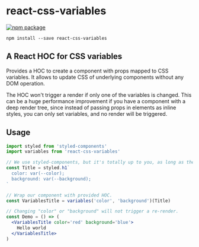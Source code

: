 # react-css-variables

[![npm package][npm-badge]][npm]

[npm-badge]: https://img.shields.io/npm/v/npm-package.png?style=flat-square
[npm]: https://www.npmjs.org/package/npm-package

```
npm install --save react-css-variables
```

## A React HOC for CSS variables

Provides a HOC to create a component with props mapped to CSS variables. It allows to update CSS of underlying components without any DOM operation.

The HOC won't trigger a render if only one of the variables is changed. This can be a huge performance improvement if you have a component with a deep render tree, since instead of passing props in elements as inline styles, you can only set variables, and no render will be triggered.

## Usage

```jsx
import styled from 'styled-components'
import variables from 'react-css-variables'

// We use styled-components, but it's totally up to you, as long as the css uses variables.
const Title = styled.h1`
  color: var(--color);
  background: var(--background);
`

// Wrap our component with provided HOC.
const VariablesTitle = variables('color', 'background')(Title)

// Changing "color" or "background" will not trigger a re-render.
const Demo = () => (
  <VariablesTitle color='red' background='blue'>
    Hello world
  </VariablesTitle>
)
```
